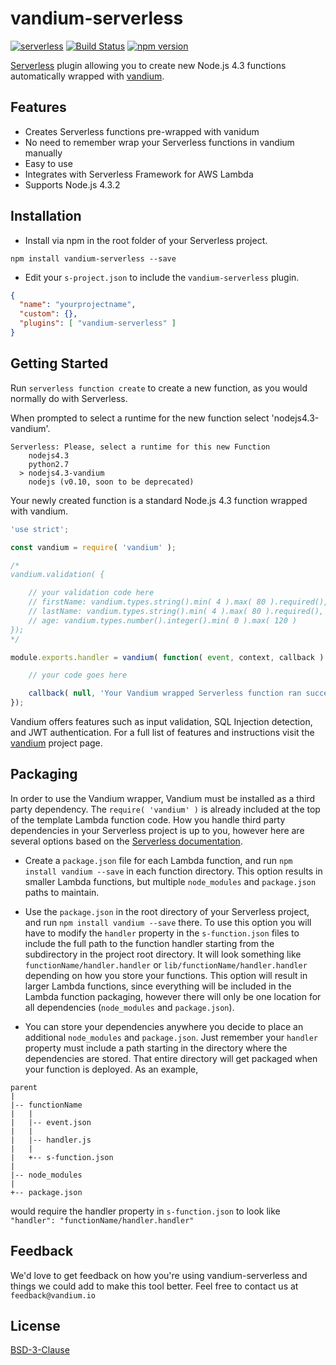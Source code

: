 # vandium-serverless

[![serverless](http://public.serverless.com/badges/v3.svg)](http://www.serverless.com)
[![Build Status](https://travis-ci.org/vandium-io/vandium-serverless.svg?branch=master)](https://travis-ci.org/vandium-io/vandium-serverless)
[![npm version](https://badge.fury.io/js/vandium-serverless.svg)](https://badge.fury.io/js/vandium-serverless)

[Serverless](https://www.serverless.com) plugin allowing you to create new Node.js 4.3 functions automatically wrapped with [vandium](http://vandium.io).

## Features

* Creates Serverless functions pre-wrapped with vanidum
* No need to remember wrap your Serverless functions in vandium manually
* Easy to use
* Integrates with Serverless Framework for AWS Lambda
* Supports Node.js 4.3.2

## Installation

* Install via npm in the root folder of your Serverless project.

```
npm install vandium-serverless --save
```

* Edit your ```s-project.json``` to include the ```vandium-serverless``` plugin.

```json
{
  "name": "yourprojectname",
  "custom": {},
  "plugins": [ "vandium-serverless" ]
}
```

## Getting Started

Run ```serverless function create``` to create a new function, as you would normally do with Serverless.

When prompted to select a runtime for the new function select 'nodejs4.3-vandium'.

```
Serverless: Please, select a runtime for this new Function
    nodejs4.3
    python2.7
  > nodejs4.3-vandium
    nodejs (v0.10, soon to be deprecated)
```

Your newly created function is a standard Node.js 4.3 function wrapped with vandium.

```js
'use strict';

const vandium = require( 'vandium' );

/*
vandium.validation( {

    // your validation code here
    // firstName: vandium.types.string().min( 4 ).max( 80 ).required(),
    // lastName: vandium.types.string().min( 4 ).max( 80 ).required(),
    // age: vandium.types.number().integer().min( 0 ).max( 120 )
});
*/

module.exports.handler = vandium( function( event, context, callback ) {

    // your code goes here

    callback( null, 'Your Vandium wrapped Serverless function ran succesfully!!!' );
});
```
Vandium offers features such as input validation, SQL Injection detection, and JWT authentication. For a full list of features and instructions visit the  [vandium](http://vandium.io) project page.

## Packaging

In order to use the Vandium wrapper, Vandium must be installed as a third party dependency.  The ```require( 'vandium' )``` is already included at the top of the template Lambda function code.  How you handle third party dependencies in your Serverless project is up to you, however here are several options based on the [Serverless documentation](http://docs.serverless.com/docs/function-configuration).

* Create a ```package.json``` file for each Lambda function, and run ```npm install vandium --save``` in each function directory.  This option results in smaller Lambda functions, but multiple ```node_modules``` and ```package.json``` paths to maintain.

* Use the ```package.json``` in the root directory of your Serverless project, and run ```npm install vandium --save``` there.  To use this option you will have to modify the ```handler``` property in the ```s-function.json``` files to include the full path to the function handler starting from the subdirectory in the project root directory.  It will look something like ```functionName/handler.handler``` or ```lib/functionName/handler.handler``` depending on how you store your functions.  This option will result in larger Lambda functions, since everything will be included in the Lambda function packaging, however there will only be one location for all dependencies (```node_modules``` and ```package.json```).

* You can store your dependencies anywhere you decide to place an additional ```node_modules``` and ```package.json```. Just remember your ```handler``` property must include a path starting in the directory where the dependencies are stored. That entire directory will get packaged when your function is deployed.  As an example,

```
parent
|
|-- functionName
|   |
|   |-- event.json
|   |
|   |-- handler.js
|   |
|   +-- s-function.json
|
|-- node_modules
|
+-- package.json
```

would require the handler property in ```s-function.json``` to look like ```"handler": "functionName/handler.handler"```

## Feedback

We'd love to get feedback on how you're using vandium-serverless and things we could add to make this tool better. Feel free to contact us at ```feedback@vandium.io```

## License

[BSD-3-Clause](https://en.wikipedia.org/wiki/BSD_licenses)
